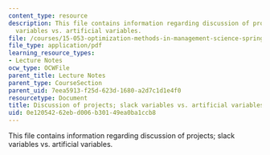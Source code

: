 ```yaml
---
content_type: resource
description: This file contains information regarding discussion of projects; slack
  variables vs. artificial variables.
file: /courses/15-053-optimization-methods-in-management-science-spring-2013/0e12054262ebd006b30149ea0ba1ccb8_MIT15_053S13_lec9.pdf
file_type: application/pdf
learning_resource_types:
- Lecture Notes
ocw_type: OCWFile
parent_title: Lecture Notes
parent_type: CourseSection
parent_uid: 7eea5913-f25d-623d-1680-a2d7c1d1e4f0
resourcetype: Document
title: Discussion of projects; slack variables vs. artificial variables
uid: 0e120542-62eb-d006-b301-49ea0ba1ccb8
---
```

This file contains information regarding discussion of projects; slack variables vs. artificial variables.